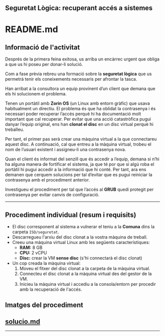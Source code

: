 ## Seguretat Lògica: recuperant accés a sistemes

# README.md

## Informació de l'activitat

Després de la primera feina exitosa, us arriba un encàrrec urgent que obliga a que us hi poseu per donar-li solució.

Com a fase prèvia rebreu una formació sobre la **seguretat lògica** que us permetrà tenir els coneixements necessaris per afrontar la tasca.

Han arribat a la consultora un equip provinent d’un client que demana que els hi solucionem el problema.

Tenen un portàtil amb **Zorin OS** (un Linux amb entorn gràfic) que usava habitualment un directiu. El problema és que ha oblidat la contrasenya i és necessari poder recuperar l’accés perquè hi ha documentació molt important que cal recuperar. Per evitar que una acció catastròfica pugui danyar l’equip original, ens han **clonat el disc** en un disc virtual perquè hi treballeu.

Per tant, el primer pas serà crear una màquina virtual a la que connectareu aquest disc. A continuació, cal que entreu a la màquina virtual, trobeu el nom de l’usuari existent i assigneu-li una contrasenya nova.

Quan el client és informat del senzill que és accedir a l’equip, demana si n’hi ha alguna manera de fortificar el sistema, ja que té por que si algú roba el portàtil hi pugui accedir a la informació que hi conté. Per tant, ara ens demanen que cerquem solucions per tal d’evitar que es pugui reiniciar la contrasenya amb el procediment anterior.

Investigueu el procediment per tal que l’accés al **GRUB** quedi protegit per contrasenya per evitar canvis de configuració.


---

## Procediment individual (resum i requisits)

- El disc corresponent al sistema a vulnerar el teniu a la **Comuna** dins la carpeta `ISO/seguretat`.
- Descarregueu l'arxiu del disc clonat a la vostra màquina de treball.
- Creeu una màquina virtual Linux amb les següents característiques:
  - **RAM:** 8 GB
  - **CPU:** 2 vCPU
  - **Disc:** crear la VM **sense disc** (s'hi connectarà el disc clonat)
- Un cop creada la màquina virtual:
  1. Moveu el fitxer del disc clonat a la carpeta de la màquina virtual.
  2. Connecteu el disc clonat a la màquina virtual des del gestor de la VM.
  3. Inicieu la màquina virtual i accediu a la consola/entorn per procedir amb la recuperació de l'accés.

## Imatges del procediment 
[solucio.md](Projecte2/tasca3/solucio.md)
---



---



